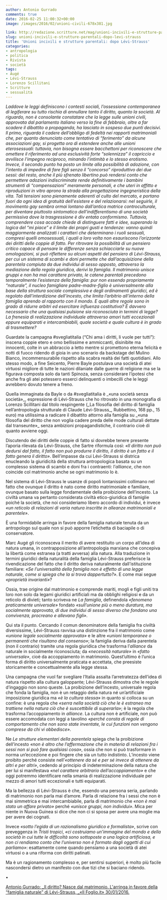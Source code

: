 ```yaml
---
author: Antonio Gurrado
comments: true
date: 2016-02-25 11:00:32+00:00
image: /images/2016/02/unioni-civili-678x381.jpg

link: http://redazione.scritture.net/mag/unioni-incivili-e-strutture-parentali-dopo-levi-strauss/
slug: unioni-incivili-e-strutture-parentali-dopo-levi-strauss
title: 'Unioni incivili e strutture parentali: dopo Lévi-Strauss'
categories:
- antropologia
- politica
- Rivista
- società
tags:
- Augé
- Lévi-Strauss
- Lorenzo Scillitani
- Scritture
- sessualità
---
```


_Laddove le leggi definiscono i contesti sociali, l’ossessione contemporanea di legiferare su tutto rischia di annullare tanto il diritto, quanto la società. Al riguardo, non è consolante constatare che la legge sulle unioni civili, approvata dal parlamento italiano verso la fine di febbraio, oltre a far scadere il dibattito a propaganda, ha lasciato in sospeso due punti decisivi. Il primo, riguarda il cadere dell’obbligo di fedeltà nei rapporti matrimoniali che, per quanto denunciato come tentativo di “ferimento” da alcune associazioni gay, si progetta ora di estendere anche alle unioni eterosessuali: tuttavia, non bisogna essere bacchettoni per riconoscere che omettere il riferimento ad una esclusività forte “solennizza” il capriccio e avvilisce l'impegno reciproco, minando l’intimità e lo stesso erotismo. Invece, il secondo punto ha posto un limite alla possibilità di adozione, con l’intento di impedire di fare figli senza il “concorso” riproduttivo dei due sessi: del resto, anche il più sfrenato libertino può rendersi conto che permettere adozioni indiscriminate rende definitivamente i bambini strumenti di “compensazioni” meramente personali, e che uteri in affitto e riproduzioni in vitro aprono la strada alla progettazione ingegneristica della vita. Tali tensioni sono pienamente aderenti al culto del mercato, e portano fuori da ogni idea di gratuità dell'esistere e del relazionarsi: nel seguirle, il movimento gay sembra ormai lontano dall’antica matrice controculturale, per diventare piuttosto sintomatico dell’indifferentismo di una società permissiva dove la trasgressione è div entata conformismo. Tuttavia, comprendere cosa accade chiede di distinguere fatti e idee, superando la logica del “mi piace” e il limite dei propri gusti e tendenze: vanno quindi maggiormente analizzati i caratteri che determinano i ruoli sessuali, compresi quelli omosessuali, i quali a loro volta non esauriscono l’orizzonte dei diritti delle coppie di fatto. Per ritrovare la possibilità di un pensiero critico capace di pensare le differenze senza schiacciarle su nuove omologazioni, si può riflettere su alcuni aspetti del pensiero di Lévi-Strauss, per cui un sistema di scambi e doni permette che dall’acquisizione della parentela compiuta da due individui di sesso opposto, attraverso la mediazione della regola giuridica, derivi la famiglia. Il matrimonio unisce gruppi e non ha mai carattere privato, le catene parentali precedono temporalmente l’esistenza della famiglia: pur non essendo propriamente “naturale”, il nucleo famigliare padre-madre-figlio è universalmente alla base della struttura sociale complessiva e degli ordinamenti giuridici, ed è regolato dall’interdizione dell’incesto, che limita l’arbitrio all’interno della famiglia aprendo al rapporto con il mondo. E quali altre regole sono in grado di ridurre arbitri ed esercitare influenza costitutiva? È davvero necessario che una qualsiasi pulsione sia riconosciuta in termini di legge? La frenesia di realizzazione individuale attraverso amori tutti eccezionali eppure equiparati e intercambiabili, quale società e quale cultura è in grado di trasmettere?_



Guardate la campagna #svegliatitalia (“Chi ama i diritti, li vuole per tutti”): inscena coppie etero e omo bellissime e ammiccanti, disinibite ma innocenti, colte in un abbraccio a letto mentre si promettono eterna felicità e notti di fuoco ridendo di gioia in uno scenario da backstage del Mulino Bianco, incommensurabile rispetto alla scabra realtà dei fatti quotidiani. Allo stesso modo, a fine Seicento, Pierre Bayle postulava una società di atei virtuosi migliore di tutte le nazioni dilaniate dalle guerre di religione ma se la figurava composta solo da tanti Spinoza, senza considerare l’ipotesi che anche fra gli atei potessero esserci delinquenti o imbecilli che le leggi avrebbero dovuto tenere a freno.

<!-- more -->Quella immaginata da Bayle o da #svegliatitalia è _«una società senza società»_, espressione di Lévi-Strauss che ho ritrovato in una monografia di Lorenzo Scillitani dal titolo respingente (_La filosofia del diritto di famiglia nell’antropologia strutturale di Claude Lévi-Strauss_, Rubbettino, 168 pp., 15 euro) ma utilissima a radicare il dibattito attorno alla famiglia su _«una filosofia del diritto che non voglia cadere preda delle mode culturali dettate dal transeunte»_ senza ambizioni propagandistiche, il contrario cioè di quanto avviene oggi.

Discutendo dei diritti delle coppie di fatto si dovrebbe tenere presente l’aporia rilevata da Lévi-Strauss, che Sartre riformula così: _«Il diritto non può dedursi dal fatto, il fatto non può produrre il diritto, il diritto è un fatto e il fatto genera il diritto»_. Bell’impasse da cui Lévi-Strauss si districa enucleando la giuridicità della struttura antropologica basata su un complesso sistema di scambi e doni fra i contraenti: l’_alliance_, che non coincide col matrimonio anche se ogni matrimonio lo è.

Nel sistema di Lévi-Strauss le usanze di popoli lontanissimi collimano nel fatto che ovunque il diritto è nato come diritto matrimoniale e familiare, ovunque basato sulla legge fondamentale della proibizione dell’incesto. La civiltà umana va pertanto considerata civiltà etico-giuridica di famiglie poiché la società, che noi consideriamo libero accordo di individui, è invece _«un reticolo di relazioni di varia natura inscritte in alleanze matrimoniali e parentele»_.

È una formidabile arringa in favore della famiglia naturale tenuta da un antropologo sul quale non si può apporre l’etichetta di baciapile o di conservatore.

Marc Augé gli riconosceva il merito di avere restituito un corpo all’idea di natura umana, in contrapposizione all’antropologia marxiana che concepiva la libertà come estranea (a tratti avversa) alla natura. Alla traduzione in termini giuridici della naturalità della famiglia Lévi-Strauss preferisce la rivendicazione del fatto che il diritto deriva naturalmente dall’istituzione familiare: _«Se l’universalità della famiglia non è effetto di una legge naturale, come si spiega che la si trova dappertutto?»_. E come mai segue _«proprietà invarianti»_?

Ossia, trae origine dal matrimonio e comprende mariti, mogli e figli uniti tra loro non solo da legami giuridici artificiali ma da obblighi religiosi e da un reticolo di divieti; tanto scriveva ne _La famiglia_, definendola _«fenomeno praticamente universale»_ fondato _«sull’unione più o meno duratura, ma socialmente approvata, di due individui di sesso diverso che fondano una convivenza, procreano e allevano figli»_.

Qui sta il punto. Cercando il comun denominatore della famiglia fra civiltà diversissime, Lévi-Strauss ravvisa una distinzione fra il matrimonio come _«unione legale socialmente approvata»_ e le altre _«unioni temporanee o permanenti che risultano dal consenso»_; la famiglia deriva dalla parentela (non il contrario) tramite una regola giuridica che trasforma l’_alliance_ da naturale in socialmente riconosciuta; da _«necessità naturale»_ in _«fatto universale»_, cioè da accoppiamento in matrimonio. Quest’ultimo è l’unica forma di diritto universalmente praticata e accettata, che preesiste storicamente e concettualmente alla legge stessa.

Una campagna che vuol far svegliare l’Italia assalta l’arretratezza dell’idea di natura rispetto alla cultura galoppante; Lévi-Strauss dimostra che le regole d’ingaggio non sono queste. La proibizione dell’incesto, universale regola che fonda la famiglia, non è un retaggio della natura né un’artificiale imposizione giuridica ma _«è la cultura stessa»_ in quanto si colloca su un confine: è una regola che _«serra nella società ciò che le è estraneo ma trattiene nella natura ciò che è suscettibile di superarla»_; è la regola che trasforma l’accoppiamento in _alliance_. La cultura non è artificiale, non può essere accomodata con leggi a tavolino _«perché consta di regole di comportamento che non sono state inventate, le cui funzioni non vengono comprese da chi vi obbedisce»_.

Ne _Le strutture elementari della parentela_ spiega che la proibizione dell’incesto _«non è altro che l’affermazione che in materia di relazioni fra i sessi non si può fare qualsiasi cosa»_, ossia che non si può trasformare in norma un’eccezione e poi fingere che sia un tutto indistinto. L’incesto viene proibito perché consiste nell’_«ottenere da sé e per sé invece di ottenere da altri e per altri»_, cedendo al principio di indeterminazione della natura che per lui si manifestava _«nel carattere arbitrario dell’accoppiamento»_ e che oggi potremmo identificare nella smania di realizzazione individuale per mezzo di amori tutti eccezionali e tutti equiparati.

Ma la bellezza di Lévi-Strauss è che, essendo una persona seria, parlando di matrimonio non parla mai d’amore. Parla di relazione fra i sessi che non è mai simmetrica e mai intercambiabile, parla di matrimonio che _«non è mai stato un affare privato»_ perché _«unisce gruppi, non individui»_. Mica per niente in Nuova Guinea si dice che non ci si sposa per avere una moglie ma per avere dei cognati.

Invece _«sotto l’egida di un razionalismo giuridico e formalista»_, scrive con preveggenza in _Tristi tropici_, _«ci costruiamo un’immagine del mondo e della società in cui tutte le difficoltà sono sottoposte a una logica artificiosa, e non ci rendiamo conto che l’universo non è formato dagli oggetti di cui parliamo»_: esattamente come quando pensiamo a una società di atei virtuosi o a una riforma con diritti patinati.

Ma è un ragionamento complesso e, per sentirsi superiori, è molto più facile nascondersi dietro un manifesto con due tizi che si baciano ridendo.

•

[Antonio Gurrado: _Il diritto? Nasce dal matrimonio. L'arringa in favore della “famiglia naturale” di Lévi-Strauss, _«Il Foglio.it» 30/01/2016.](http://www.ilfoglio.it/articoli/2016/01/30/il-diritto-nasce-dal-matrimonio-larringa-in-favore-della-famiglia-naturale-di-lvi-strauss___1-v-137648-rubriche_c128.htm)
